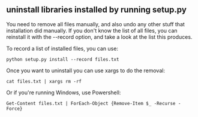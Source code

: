 ## uninstall libraries installed by running setup.py

You need to remove all files manually, and also undo any other stuff that installation did manually.
If you don't know the list of all files, you can reinstall it with the --record option, and take a look at the list this produces.

To record a list of installed files, you can use:
```
python setup.py install --record files.txt
```
Once you want to uninstall you can use xargs to do the removal:

```
cat files.txt | xargs rm -rf
```

Or if you're running Windows, use Powershell:

```
Get-Content files.txt | ForEach-Object {Remove-Item $_ -Recurse -Force}
```
